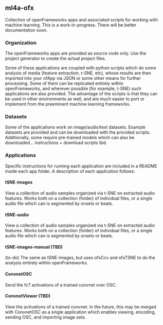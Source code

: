 ## ml4a-ofx

Collection of openFrameworks apps and associated scripts for working with machine learning. This is a work-in-progress. There will be better documentation soon.


### Organization

The openFrameworks apps are provided as source code only. Use the project generator to create the actual project files. 

Some of these applications are coupled with python scripts which do some analysis of media (feature extraction, t-SNE, etc), whose results are then imported into your ofApp via JSON or some other means for further processing. Some of them can be replicated entirely within openFrameworks, and wherever possible (for example, t-SNE) such applications are also provided. The advantage of the scripts is that they can be used in other environments as well, and are much easier to port or implement from the preeminent machine learning frameworks. 


### Datasets

Some of the applications work on image/audio/text datasets. Example datasets are provided and can be downloaded with the provided scripts. Additionally, some require pre-trained models which can also be downloaded... instructions + download scripts tbd.


### Applications

Specific instructions for running each application are included in a README inside each app folder. A description of each application follows:

#### tSNE-images

View a collection of audio samples organized via t-SNE on extracted audio features. Works both on a collection (folder) of individual files, or a single audio file which can is segmented by onsets or beats.

#### tSNE-audio

View a collection of audio samples organized via t-SNE on extracted audio features. Works both on a collection (folder) of individual files, or a single audio file which can is segmented by onsets or beats.

#### tSNE-images-manual (TBD)

(to-do) The same as tSNE-images, but uses ofxCcv and ofxTSNE to do the analysis entirely within openFrameworks. 

#### ConvnetOSC

Send the fc7 activations of a trained convnet over OSC.

#### ConvnetViewer (TBD)

View the activations of a trained convnet. In the future, this may be merged with ConvnetOSC as a single application which enables viewing, encoding, sending OSC, and importing image sets.